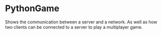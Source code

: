 # PythonGame
Shows the communication between a server and a network. As well as how two clients can be connected to a server to play a multiplayer game. 
